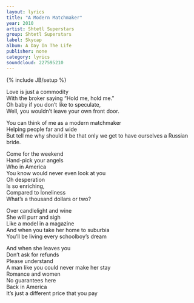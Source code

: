 ```yaml
---
layout: lyrics
title: "A Modern Matchmaker"
year: 2010
artist: Shtetl Superstars
group: Shtetl Superstars
label: Skycap
album: A Day In The Life
publisher: none
category: lyrics
soundcloud: 227595210
---
```


{% include JB/setup %}

Love is just a commodity  
With the broker saying “Hold me, hold me.”  
Oh baby if you don’t like to speculate,  
Well, you wouldn’t leave your own front door.  
  
You can think of me as a modern matchmaker  
Helping people far and wide  
But tell me why should it be that only we get to have ourselves a Russian bride.  
  
Come for the weekend  
Hand-pick your angels  
Who in America  
You know would never even look at you  
Oh desperation  
Is so enriching,  
Compared to loneliness  
What’s a thousand dollars or two?  
  
Over candlelight and wine  
She will purr and sigh  
Like a model in a magazine  
And when you take her home to suburbia  
You’ll be living every schoolboy’s dream  
  
And when she leaves you  
Don’t ask for refunds  
Please understand  
A man like you could never make her stay  
Romance and women  
No guarantees here  
Back in America   
It’s just a different price that you pay